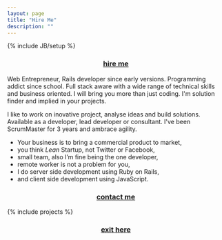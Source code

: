 ```yaml
---
layout: page
title: "Hire Me"
description: ""
---
```

{% include JB/setup %}
<center>
  <h3>
<a href="mailto:stephane.busso@gmail.com?Subject=Looking%20for%20you">hire me</a>
</h3>
</center>
Web Entrepreneur, Rails developer since early versions. Programming addict since school. Full stack aware with a wide range of technical skills and business oriented. I will bring you more than just coding. I'm solution finder and implied in your projects.

I like to work on inovative project, analyse ideas and build solutions. Available as a developer, lead developer or consultant. I've been ScrumMaster for 3 years and ambrace agility.

* Your business is to bring a commercial product to market,
* you think _Lean_ Startup, not Twitter or Facebook,
* small team, also I’m fine being the one developer,
* remote worker is not a problem for you,
* I do server side development using Ruby on Rails,
* and client side development using JavaScript.

<center>
  <h3>
<a href="mailto:stephane.busso@gmail.com?Subject=Need%20a%20badass%20rails%20developer">contact me</a>
</h3>
</center>

{% include projects %}
<center>
  <h3>
<a href="mailto:stephane.busso@gmail.com?Subject=Need%20you">exit here</a>
</h3>
</center>
